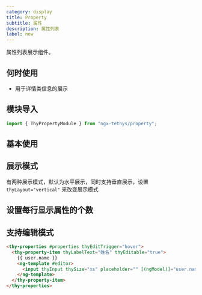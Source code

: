 ```yaml
---
category: display
title: Property
subtitle: 属性
description: 属性列表
label: new
---
```


<alert>属性列表展示组件。</alert>

## 何时使用

- 用于详情类信息的展示


## 模块导入
```ts
import { ThyPropertyModule } from "ngx-tethys/property";
```

## 基本使用
<example name="thy-property-basic-example"/>

## 展示模式
有两种展示模式，默认为水平展示，同时支持垂直展示，设置 `thyLayout="vertical"` 来改变展示模式
 
<example name="thy-property-vertical-example"/>

## 设置每行显示属性的个数

<example name="thy-property-column-example"/>

## 支持编辑模式
``` html
<thy-properties #properties thyEditTrigger="hover">
  <thy-property-item thyLabelText="姓名" thyEditable="true">
    {{ user.name }}
    <ng-template #editor>
      <input thyInput thySize="xs" placeholder="" [(ngModel)]="user.name" />
    </ng-template>
  </thy-property-item>
</thy-properties>

```

<example name="thy-property-editable-example"/>
